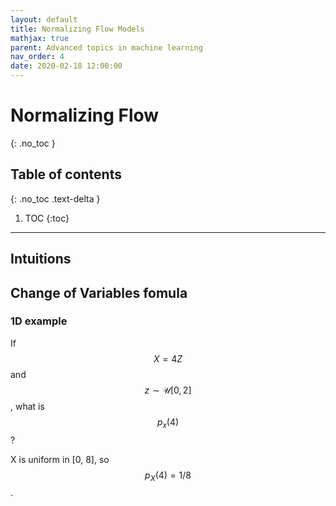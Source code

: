 ```yaml
---
layout: default
title: Normalizing Flow Models
mathjax: true
parent: Advanced topics in machine learning
nav_order: 4
date: 2020-02-18 12:00:00
---
```


# Normalizing Flow
{: .no_toc }

## Table of contents
{: .no_toc .text-delta }

1. TOC
{:toc}

---

## Intuitions

## Change of Variables fomula

### 1D example
If $$X= 4Z$$ and $$z \sim \mathcal{U}[0,2]$$, what is $$p_{x}(4)$$? 

X is uniform in [0, 8], so $$p_{X}(4) = 1/8$$.

